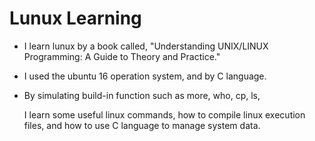 # Lunux Learning

* I learn lunux by a book called, "Understanding UNIX/LINUX Programming: A Guide to Theory and Practice."  

* I used the ubuntu 16 operation system, and by C language.

* By simulating build-in function such as more, who, cp, ls,

  I learn some useful linux commands, how to compile linux execution files, and how to use C language to manage system data.  
